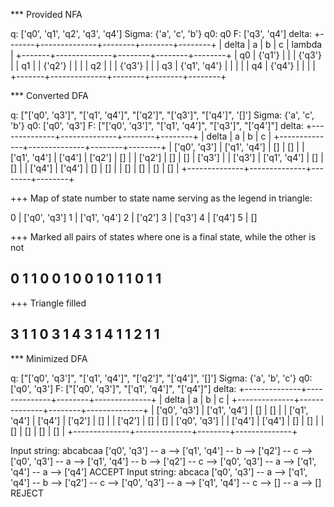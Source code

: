 

*** Provided NFA

q: ['q0', 'q1', 'q2', 'q3', 'q4']
Sigma: {'a', 'c', 'b'}
q0: q0
F: ['q3', 'q4']
delta:
+-------+--------------+--------+--------+--------+
| delta |      a       |   b    |   c    | lambda |
+-------+--------------+--------+--------+--------+
|   q0  |    {'q1'}    |        |        | {'q3'} |
|   q1  |              | {'q2'} |        |        |
|   q2  |              |        | {'q3'} |        |
|   q3  | {'q1', 'q4'} |        |        |        |
|   q4  |    {'q4'}    |        |        |        |
+-------+--------------+--------+--------+--------+



*** Converted DFA

q: ["['q0', 'q3']", "['q1', 'q4']", "['q2']", "['q3']", "['q4']", '[]']
Sigma: {'a', 'c', 'b'}
q0: ['q0', 'q3']
F: ["['q0', 'q3']", "['q1', 'q4']", "['q3']", "['q4']"]
delta:
+--------------+--------------+--------+--------+
|    delta     |      a       |   b    |   c    |
+--------------+--------------+--------+--------+
| ['q0', 'q3'] | ['q1', 'q4'] |   []   |   []   |
| ['q1', 'q4'] |    ['q4']    | ['q2'] |   []   |
|    ['q2']    |      []      |   []   | ['q3'] |
|    ['q3']    | ['q1', 'q4'] |   []   |   []   |
|    ['q4']    |    ['q4']    |   []   |   []   |
|      []      |      []      |   []   |   []   |
+--------------+--------------+--------+--------+

+++ Map of state number to state name serving as the legend in triangle:


0 | ['q0', 'q3']
1 | ['q1', 'q4']
2 | ['q2']
3 | ['q3']
4 | ['q4']
5 | []


+++ Marked all pairs of states where one is a final state, while the other is not

0
1 1
0 0 1
0 0 1 0
1 1 0 1 1
-------


+++ Triangle filled

3
1 1
0 3 1
4 3 1 4
1 1 2 1 1
-------


*** Minimized DFA

q: ["['q0', 'q3']", "['q1', 'q4']", "['q2']", "['q4']", '[]']
Sigma: {'a', 'b', 'c'}
q0: ['q0', 'q3']
F: ["['q0', 'q3']", "['q1', 'q4']", "['q4']"]
delta:
+--------------+--------------+--------+--------------+
|    delta     |      a       |   b    |      c       |
+--------------+--------------+--------+--------------+
| ['q0', 'q3'] | ['q1', 'q4'] |   []   |      []      |
| ['q1', 'q4'] |    ['q4']    | ['q2'] |      []      |
|    ['q2']    |      []      |   []   | ['q0', 'q3'] |
|    ['q4']    |    ['q4']    |   []   |      []      |
|      []      |      []      |   []   |      []      |
+--------------+--------------+--------+--------------+

Input string: abcabcaa
['q0', 'q3'] -- a --> ['q1', 'q4'] -- b --> ['q2'] -- c --> ['q0', 'q3'] -- a --> ['q1', 'q4'] -- b --> ['q2'] -- c --> ['q0', 'q3'] -- a --> ['q1', 'q4'] -- a --> ['q4'] ACCEPT
Input string: abcaca
['q0', 'q3'] -- a --> ['q1', 'q4'] -- b --> ['q2'] -- c --> ['q0', 'q3'] -- a --> ['q1', 'q4'] -- c --> [] -- a --> [] REJECT

